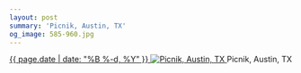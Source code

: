 ```yaml
---
layout: post
summary: 'Picnik, Austin, TX'
og_image: 585-960.jpg
---
```


<p>
 <time>
  <a href="/585">
   {{ page.date | date: "%B %-d, %Y" }}
  </a>
 </time>
 <a href="/585">
  <img alt="Picnik, Austin, TX" data-taken="12/16/2016" sizes="(min-width: 700px) 50vw, calc(100vw - 2rem)" src="{{ site.assets_url }}/585-480.jpg" srcset="{{ site.assets_url }}/585-240.jpg 240w, {{ site.assets_url }}/585-480.jpg 480w, {{ site.assets_url }}/585-720.jpg 720w, {{ site.assets_url }}/585-960.jpg 960w"/>
 </a>
 <span>
  Picnik, Austin, TX
 </span>
</p>
